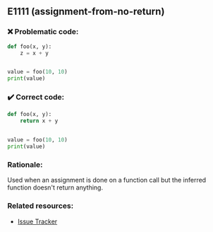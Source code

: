 ## E1111 (assignment-from-no-return)

### :x: Problematic code:

```python
def foo(x, y):
    z = x + y


value = foo(10, 10)
print(value)
```

### :heavy_check_mark: Correct code:

```python
def foo(x, y):
    return x + y


value = foo(10, 10)
print(value)
```

### Rationale:

Used when an assignment is done on a function call but the inferred function
doesn't return anything.

### Related resources:

- [Issue Tracker](https://github.com/PyCQA/pylint/issues?q=is%3Aissue+%22assignment-from-no-return%22+OR+%22E1111%22)
